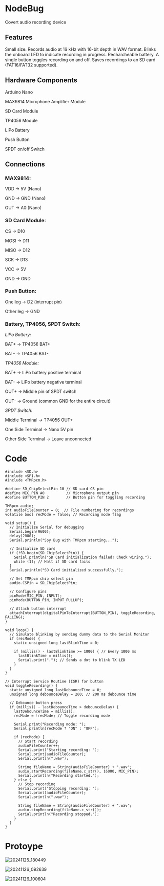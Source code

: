 # NodeBug
Covert audio recording device

## Features
Small size.
Records audio at 16 kHz with 16-bit depth in WAV format.
Blinks the onboard LED to indicate recording in progress.
Recharcheable battery.
A single button toggles recording on and off.
Saves recordings to an SD card (FAT16/FAT32 supported).

## Hardware Components
Arduino Nano

MAX9814 Microphone Amplifier Module

SD Card Module

TP4056 Module

LiPo Battery

Push Button

SPDT on/off Switch

## Connections

### MAX9814:
VDD → 5V (Nano)

GND → GND (Nano)

OUT → A0 (Nano)

### SD Card Module:
CS → D10

MOSI → D11

MISO → D12

SCK → D13

VCC → 5V

GND → GND

### Push Button:
One leg → D2 (interrupt pin)

Other leg → GND

### Battery, TP4056, SPDT Switch:
*LiPo Battery:*

BAT+ → TP4056 BAT+

BAT- → TP4056 BAT-

*TP4056 Module:*

BAT+ → LiPo battery positive terminal

BAT- → LiPo battery negative terminal

OUT+ → Middle pin of SPDT switch

OUT- → Ground (common GND for the entire circuit)

*SPDT Switch:*

Middle Terminal → TP4056 OUT+

One Side Terminal → Nano 5V pin

Other Side Terminal → Leave unconnected


# Code

```
#include <SD.h>
#include <SPI.h>
#include <TMRpcm.h>

#define SD_ChipSelectPin 10 // SD card CS pin
#define MIC_PIN A0          // Microphone output pin
#define BUTTON_PIN 2        // Button pin for toggling recording

TMRpcm audio;
int audioFileCounter = 0;  // File numbering for recordings
volatile bool recMode = false; // Recording mode flag

void setup() {
  // Initialize Serial for debugging
  Serial.begin(9600);
  delay(2000);
  Serial.println("Spy Bug with TMRpcm starting...");

  // Initialize SD card
  if (!SD.begin(SD_ChipSelectPin)) {
    Serial.println("SD Card initialization failed! Check wiring.");
    while (1); // Halt if SD card fails
  }
  Serial.println("SD Card initialized successfully.");

  // Set TMRpcm chip select pin
  audio.CSPin = SD_ChipSelectPin;

  // Configure pins
  pinMode(MIC_PIN, INPUT);
  pinMode(BUTTON_PIN, INPUT_PULLUP);

  // Attach button interrupt
  attachInterrupt(digitalPinToInterrupt(BUTTON_PIN), toggleRecording, FALLING);
}

void loop() {
  // Simulate blinking by sending dummy data to the Serial Monitor
  if (recMode) {
    static unsigned long lastBlinkTime = 0;

    if (millis() - lastBlinkTime >= 1000) { // Every 1000 ms
      lastBlinkTime = millis();
      Serial.print("."); // Sends a dot to blink TX LED
    }
  }
}

// Interrupt Service Routine (ISR) for button
void toggleRecording() {
  static unsigned long lastDebounceTime = 0;
  unsigned long debounceDelay = 200; // 200 ms debounce time

  // Debounce button press
  if (millis() - lastDebounceTime > debounceDelay) {
    lastDebounceTime = millis();
    recMode = !recMode; // Toggle recording mode

    Serial.print("Recording mode: ");
    Serial.println(recMode ? "ON" : "OFF");

    if (recMode) {
      // Start recording
      audioFileCounter++;
      Serial.print("Starting recording: ");
      Serial.print(audioFileCounter);
      Serial.println(".wav");

      String fileName = String(audioFileCounter) + ".wav";
      audio.startRecording(fileName.c_str(), 16000, MIC_PIN);
      Serial.println("Recording started.");
    } else {
      // Stop recording
      Serial.print("Stopping recording: ");
      Serial.print(audioFileCounter);
      Serial.println(".wav");

      String fileName = String(audioFileCounter) + ".wav";
      audio.stopRecording(fileName.c_str());
      Serial.println("Recording stopped.");
    }
  }
}
```

# Protoype

![20241125_180449](https://github.com/user-attachments/assets/0b323708-a869-4a05-b75c-98247eb407c0)

![20241126_092639](https://github.com/user-attachments/assets/95169290-fde6-48f0-b600-c3b628923322)

![20241126_100604](https://github.com/user-attachments/assets/aa622b1f-a5c7-499e-807b-64cd3c3746d8)

